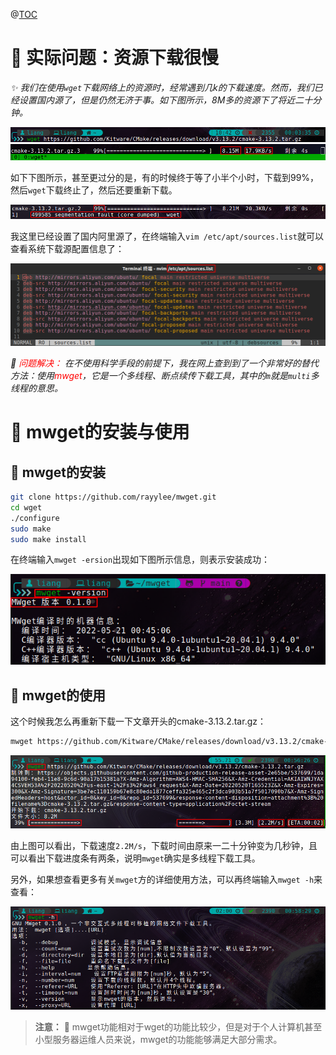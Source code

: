 @[TOC](ubuntu资源下载利器：多线程、断点续传下载工具mwget的安装与使用)
# :orange_book: 实际问题：资源下载很慢

*:sparkles: 我们在使用`wget`下载网络上的资源时，经常遇到几k的下载速度。然而，我们已经设置国内源了，但是仍然无济于事。如下图所示，8M多的资源下了将近二十分钟。*

![](2022-05-21-00-05-18.png)
![](2022-05-21-00-12-37.png)

如下下图所示，甚至更过分的是，有的时候终于等了小半个小时，下载到99%，然后`wget`下载终止了，然后还要重新下载。

![](2022-05-21-00-16-15.png)

我这里已经设置了国内阿里源了，在终端输入`vim /etc/apt/sources.list`就可以查看系统下载源配置信息了：

![](2022-05-20-23-58-02.png)

*:dizzy: <font color="red"> 问题解决：</font> 在不使用科学手段的前提下，我在网上查到到了一个非常好的替代方法：使用<font color="red">mwget</font>，它是一个多线程、断点续传下载工具，其中的`m`就是`multi`多线程的意思。*

# :orange_book: mwget的安装与使用


## :book: mwget的安装

```bash
git clone https://github.com/rayylee/mwget.git
cd wget
./configure
sudo make
sudo make install
```

在终端输入`mwget -ersion`出现如下图所示信息，则表示安装成功：

![](2022-05-21-00-49-51.png)


## :book: mwget的使用


这个时候我怎么再重新下载一下文章开头的cmake-3.13.2.tar.gz：

```bash
mwget https://github.com/Kitware/CMake/releases/download/v3.13.2/cmake-3.13.2.tar.gz
```

![](2022-05-21-00-57-50.png)

由上图可以看出，下载速度`2.2M/s`，下载时间由原来一二十分钟变为几秒钟，且可以看出下载进度条有两条，说明`mwget`确实是多线程下载工具。

另外，如果想查看更多有关`mwget`方的详细使用方法，可以再终端输入`mwget -h`来查看：

![](2022-05-21-01-01-17.png)

> **注意：**
> :memo: mwget功能相对于wget的功能比较少，但是对于个人计算机甚至小型服务器运维人员来说，mwget的功能能够满足大部分需求。
